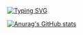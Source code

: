 <a href="https://git.io/typing-svg"><img src="https://readme-typing-svg.herokuapp.com?font=Fira+Code&pause=1000&width=515&lines=Hi+there%2C+I'm+Egor%F0%9F%91%8B;I+am+a+beginner+QA+Engineer;Here+are+examples+of+my+work+on+key+skills;I+hope+this+will+interest+you!" alt="Typing SVG" /></a>

[![Anurag's GitHub stats](https://github-readme-stats.vercel.app/api?username=EgorHab)](https://github.com/anuraghazra/github-readme-stats)
